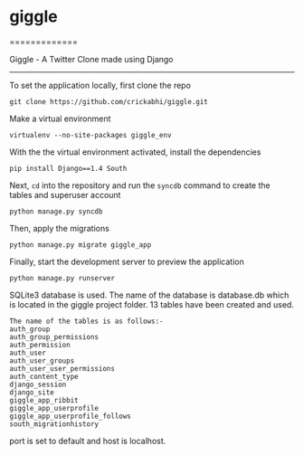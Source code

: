 # giggle
=============

Giggle - A Twitter Clone made using Django

***

To set the application locally, first clone the repo

```  
git clone https://github.com/crickabhi/giggle.git
```

Make a virtual environment

```
virtualenv --no-site-packages giggle_env
```
  
With the the virtual environment activated, install the dependencies

```
pip install Django==1.4 South
```
  
Next, `cd` into the repository and run the `syncdb` command to create the tables and superuser account

```
python manage.py syncdb
```

Then, apply the migrations

```
python manage.py migrate giggle_app
```
  
Finally, start the development server to preview the application

```
python manage.py runserver
```

SQLite3 database is used.
The name of the database is database.db which is located in the giggle project folder.
13 tables have been created and used.
```
The name of the tables is as follows:-
auth_group
auth_group_permissions
auth_permission
auth_user
auth_user_groups
auth_user_user_permissions
auth_content_type
django_session
django_site
giggle_app_ribbit
giggle_app_userprofile
giggle_app_userprofile_follows
south_migrationhistory
```
port is set to default and host is localhost.
